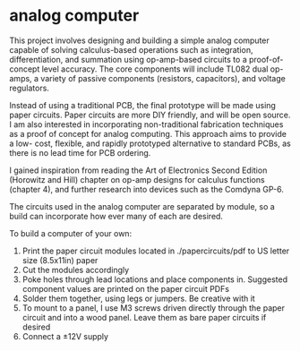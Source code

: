 # analog computer
This project involves designing and building a simple analog computer capable of solving calculus-based
operations such as integration, differentiation, and summation using op-amp-based circuits to a proof-of-
concept level accuracy. The core components will include TL082 dual op-amps, a variety of passive
components (resistors, capacitors), and voltage regulators.

Instead of using a traditional PCB, the final prototype will be made using paper circuits. Paper circuits are
more DIY friendly, and will be open source. I am also interested in incorporating non-traditional
fabrication techniques as a proof of concept for analog computing. This approach aims to provide a low-
cost, flexible, and rapidly prototyped alternative to standard PCBs, as there is no lead time for PCB
ordering.

I gained inspiration from reading the Art of Electronics Second Edition (Horowitz and Hill) chapter on
op-amp designs for calculus functions (chapter 4), and further research into devices such as the Comdyna
GP-6.

The circuits used in the analog computer are separated by module, so a build can incorporate how ever many of each are desired.

To build a computer of your own:
  1. Print the paper circuit modules located in ./papercircuits/pdf to US letter size (8.5x11in) paper
  2. Cut the modules accordingly
  3. Poke holes through lead locations and place components in. Suggested component values are printed on the paper circuit PDFs
  4. Solder them together, using legs or jumpers. Be creative with it
  5. To mount to a panel, I use M3 screws driven directly through the paper circuit and into a wood panel. Leave them as bare paper circuits if desired
  6. Connect a ±12V supply
